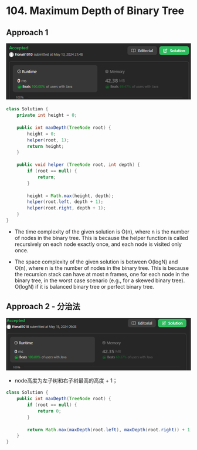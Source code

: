 # 104. Maximum Depth of Binary Tree
## Approach 1

![alt text](image.png)

```java
class Solution {
    private int height = 0;

    public int maxDepth(TreeNode root) {
        height = 0;
        helper(root, 1);
        return height;
    }

    public void helper (TreeNode root, int depth) {
        if (root == null) {
            return;
        }

        height = Math.max(height, depth);
        helper(root.left, depth + 1);
        helper(root.right, depth + 1);
    }
}
```

- The time complexity of the given solution is O(n), where n is the number of nodes in the binary tree. This is because the helper function is called recursively on each node exactly once, and each node is visited only once.

- The space complexity of the given solution is between O(logN) and O(n), where n is the number of nodes in the binary tree. This is because the recursion stack can have at most n frames, one for each node in the binary tree, in the worst case scenario (e.g., for a skewed binary tree). O(logN) if it is balanced binary tree or perfect binary tree.

## Approach 2 - 分治法

![alt text](image-4.png)

- node高度为左子树和右子树最高的高度 + 1；

```java
class Solution {
    public int maxDepth(TreeNode root) {
        if (root == null) {
            return 0;
        }

        return Math.max(maxDepth(root.left), maxDepth(root.right)) + 1;
    }
}
```